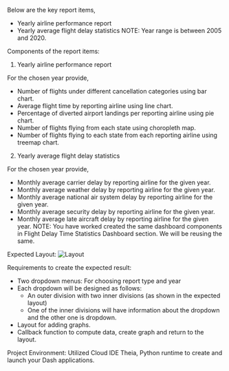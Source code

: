 Below are the key report items,

- Yearly airline performance report 
- Yearly average flight delay statistics
NOTE: Year range is between 2005 and 2020.

Components of the report items:
1. Yearly airline performance report

For the chosen year provide,

- Number of flights under different cancellation categories using bar chart.
- Average flight time by reporting airline using line chart.
- Percentage of diverted airport landings per reporting airline using pie chart.
- Number of flights flying from each state using choropleth map.
- Number of flights flying to each state from each reporting airline using treemap chart.

2. Yearly average flight delay statistics

For the chosen year provide,

- Monthly average carrier delay by reporting airline for the given year.
- Monthly average weather delay by reporting airline for the given year.
- Monthly average national air system delay by reporting airline for the given year.
- Monthly average security delay by reporting airline for the given year.
- Monthly average late aircraft delay by reporting airline for the given year.
NOTE: You have worked created the same dashboard components in Flight Delay Time Statistics Dashboard section. We will be reusing the same.

Expected Layout:
![Layout](https://user-images.githubusercontent.com/93154330/206928315-16d41f87-8f7c-4f5f-8619-65cb03c01c8d.png)



Requirements to create the expected result:
- Two dropdown menus: For choosing report type and year
- Each dropdown will be designed as follows:
    - An outer division with two inner divisions (as shown in the expected layout)
    - One of the inner divisions will have information about the dropdown and the other one is dropdown.
- Layout for adding graphs.
- Callback function to compute data, create graph and return to the layout.

Project Environment: Utilized Cloud IDE Theia, Python runtime to create and launch your Dash applications.
